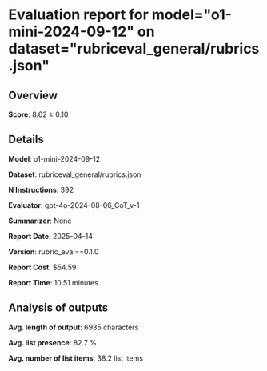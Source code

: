 # Evaluation report for model="o1-mini-2024-09-12" on dataset="rubriceval_general/rubrics.json"

## Overview
**Score**: 8.62 ± 0.10

## Details
**Model**: o1-mini-2024-09-12

**Dataset**: rubriceval_general/rubrics.json

**N Instructions**: 392

**Evaluator**: gpt-4o-2024-08-06_CoT_v-1

**Summarizer**: None

**Report Date**: 2025-04-14

**Version**: rubric_eval==0.1.0

**Report Cost**: $54.59

**Report Time**: 10.51 minutes

## Analysis of outputs
**Avg. length of output**: 6935 characters

**Avg. list presence**: 82.7 %

**Avg. number of list items**: 38.2 list items


